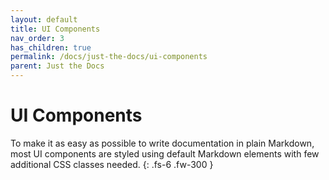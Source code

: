 ```yaml
---
layout: default
title: UI Components
nav_order: 3
has_children: true
permalink: /docs/just-the-docs/ui-components
parent: Just the Docs
---
```


# UI Components

To make it as easy as possible to write documentation in plain Markdown, most UI components are styled using default Markdown elements with few additional CSS classes needed.
{: .fs-6 .fw-300 }
